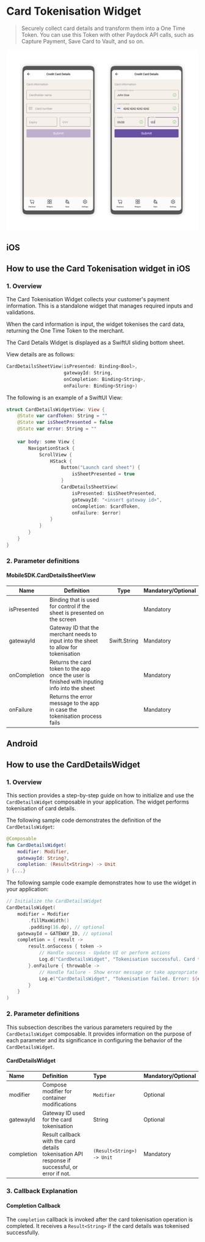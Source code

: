 # Card Tokenisation Widget

> 
>
>Securely collect card details and transform them into a One Time Token. You can use this Token with other Paydock API calls, such as Capture Payment, Save Card to Vault, and so on.

![Creditcard View](/img/Credit_card.png)

## iOS

## How to use the Card Tokenisation widget in iOS

### 1. Overview

The Card Tokenisation Widget collects your customer's payment information. This is a standalone widget that manages required inputs and validations. 

When the card information is input, the widget tokenises the card data, returning the One Time Token to the merchant.

The Card Details Widget is displayed as a SwiftUI sliding bottom sheet.

View details are as follows:

```Swift
CardDetailsSheetView(isPresented: Binding<Bool>,
                     gatewayId: String,
                     onCompletion: Binding<String>,
                     onFailure: Binding<String>)
``` 

The following is an example of a SwiftUI View:

```Swift
struct CardDetailsWidgetView: View {
    @State var cardToken: String = ""
    @State var isSheetPresented = false
    @State var error: String = ""

    var body: some View {
        NavigationStack {
            ScrollView {
                HStack {
                    Button("Launch card sheet") {
                        isSheetPresented = true
                    }
                    CardDetailsSheetView(
                        isPresented: $isSheetPresented,
                        gatewayId: "<insert gateway id>",
                        onCompletion: $cardToken,
                        onFailure: $error)
                }
            }
        }
    }
}
```

### 2. Parameter definitions

#### MobileSDK.CardDetailsSheetView

| Name          | Definition                         | Type | Mandatory/Optional                           |
| ------------- | ---------------------------------- | ------|-------------------------------------------  |
 isPresented  |  Binding that is used for control if the sheet is presented on the screen |   | Mandatory          |
| gatewayId    |  Gateway ID that the merchant needs to input into the sheet to allow for tokenisation          | Swift.String     | Mandatory          |
| onCompletion |  Returns the card token to the app once the user is finished with inputing info into the sheet |   | Mandatory          |
| onFailure    |  Returns the error message to the app in case the tokenisation process fails                   |   | Mandatory          |

## Android

## How to use the CardDetailsWidget

### 1. Overview

This section provides a step-by-step guide on how to initialize and use the `CardDetailsWidget` composable in your application. The widget performs tokenisation of card details.

The following sample code demonstrates the definition of the `CardDetailsWidget`:

```Kotlin
@Composable
fun CardDetailsWidget(
    modifier: Modifier,
    gatewayId: String?,
    completion: (Result<String>) -> Unit
) {...}
```

The following sample code example demonstrates how to use the widget in your application:

```Kotlin
// Initialize the CardDetailsWidget
CardDetailsWidget(
    modifier = Modifier
        .fillMaxWidth()
        .padding(16.dp), // optional
    gatewayId = GATEWAY_ID, // optional
    completion = { result ->
        result.onSuccess { token ->
            // Handle success - Update UI or perform actions
            Log.d("CardDetailsWidget", "Tokenisation successful. Card token: $token")
        }.onFailure { throwable ->
            // Handle failure - Show error message or take appropriate action
            Log.e("CardDetailsWidget", "Tokenisation failed. Error: ${exception.message}")
        }
    }
)
```

### 2. Parameter definitions

This subsection describes the various parameters required by the `CardDetailsWidget` composable. It provides information on the purpose of each parameter and its significance in configuring the behavior of the `CardDetailsWidget`.

#### CardDetailsWidget
| Name                | Definition                                                                                                | Type                        | Mandatory/Optional |
| :------------------ | :-------------------------------------------------------------------------------------------------------- | :-------------------------- | :----------------  |
| modifier            |  Compose modifier for container modifications                                                             | `Modifier`                  | Optional           |
| gatewayId           |  Gateway ID used for the card tokenisation                                                                | String                      | Optional           |
| completion          |  Result callback with the card details tokenisation API response if successful, or error if not.          | `(Result<String>) -> Unit`  | Mandatory          |

### 3. Callback Explanation

#### Completion Callback

The `completion` callback is invoked after the card tokenisation operation is completed. It receives a `Result<String>` if the card details was tokenised successfully.

